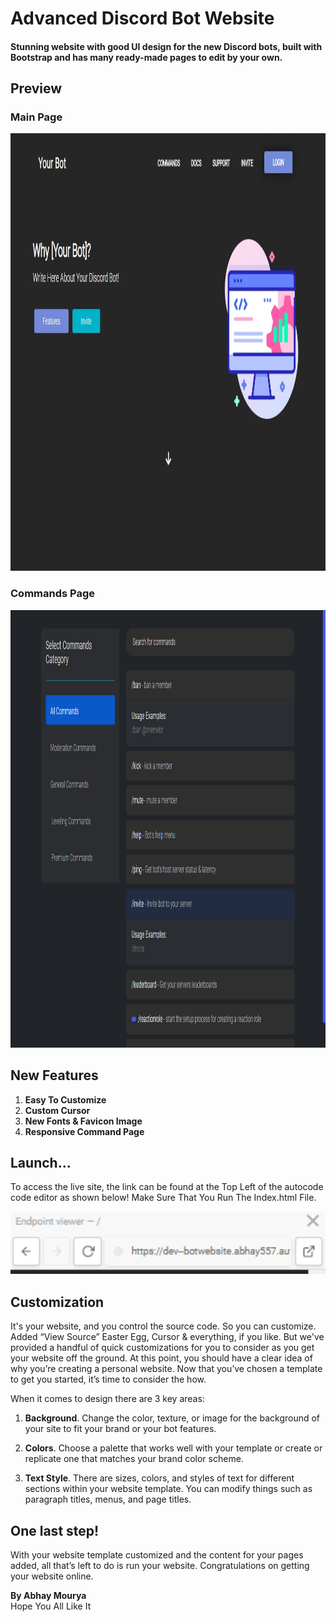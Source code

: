 # Advanced Discord Bot Website

<h4>Stunning website with good UI design for the new Discord bots,
built with Bootstrap and has many ready-made pages to edit by your own.</h4>

## Preview

### Main Page
<img src="/readme/gallery/3.jpg" style="height: 700px;">

### Commands Page

<img src="/readme/gallery/com.png" style="height: 700px;">

## New Features

1. **Easy To Customize**
2. **Custom Cursor**
3. **New Fonts & Favicon Image**
4. **Responsive Command Page**

## Launch...
To access the live site, the link can be found at the Top Left  of the autocode code editor as shown below! Make Sure That You Run The Index.html File.

<img src="/readme/gallery/7.PNG" style="height: 100px;">

## Customization
It's your website, and you control the source code. So you can customize. Added “View Source” Easter Egg,
Cursor & everything,
if you like. But we've provided a handful of quick customizations for you to consider
as you get your website off the ground.
At this point, you should have a clear idea of why you’re creating a personal website.
Now that you’ve chosen a template to get you started, it’s time to consider the how.
<p>When it comes to design there are 3 key areas:</p>

1. **Background**. Change the color, texture,
or image for the background of your site to fit your brand
or your bot features.

2. **Colors**. Choose a palette that works well with your 
template or create or replicate one that matches your brand color scheme.

3. **Text Style**. There are sizes, colors, and styles of text for different sections within your website template.
You can modify things such as paragraph titles, menus, and page titles.

## One last step!
With your website template customized and the content for your pages added,
all that’s left to do is run your website.
Congratulations on getting your website online.

**By Abhay Mourya** <br>Hope You All Like It<br>
